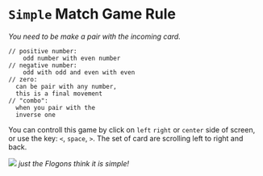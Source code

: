 # `Simple` Match Game Rule
_You need to be make a pair with the incoming card._
```
// positive number: 
    odd number with even number
// negative number: 
    odd with odd and even with even
// zero: 
  can be pair with any number, 
  this is a final movement
// "combo": 
  when you pair with the 
  inverse one
```
You can controll this game by click on `left` `right` or `center` side of screen, or use the key: `<`, `space`,  `>`.
The set of card are scrolling left to right and back.

![](./mid/flogon4012.jpeg)
_just the Flogons think it is simple!_